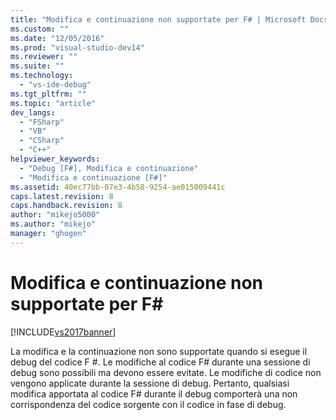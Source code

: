 ```yaml
---
title: "Modifica e continuazione non supportate per F# | Microsoft Docs"
ms.custom: ""
ms.date: "12/05/2016"
ms.prod: "visual-studio-dev14"
ms.reviewer: ""
ms.suite: ""
ms.technology: 
  - "vs-ide-debug"
ms.tgt_pltfrm: ""
ms.topic: "article"
dev_langs: 
  - "FSharp"
  - "VB"
  - "CSharp"
  - "C++"
helpviewer_keywords: 
  - "Debug [F#], Modifica e continuazione"
  - "Modifica e continuazione [F#]"
ms.assetid: 40ec77bb-07e3-4b58-9254-ae015009441c
caps.latest.revision: 8
caps.handback.revision: 8
author: "mikejo5000"
ms.author: "mikejo"
manager: "ghogen"
---
```

# Modifica e continuazione non supportate per F# #
[!INCLUDE[vs2017banner](../code-quality/includes/vs2017banner.md)]

La modifica e la continuazione non sono supportate quando si esegue il debug del codice F \#.  Le modifiche al codice F\# durante una sessione di debug sono possibili ma devono essere evitate.  Le modifiche di codice non vengono applicate durante la sessione di debug.  Pertanto, qualsiasi modifica apportata al codice F\# durante il debug comporterà una non corrispondenza del codice sorgente con il codice in fase di debug.